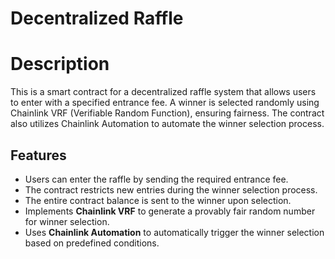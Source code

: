 # Decentralized Raffle

# Description

This is a smart contract for a decentralized raffle system that allows users to enter with a specified entrance fee. A winner is selected randomly using Chainlink VRF (Verifiable Random Function), ensuring fairness. The contract also utilizes Chainlink Automation to automate the winner selection process.


## Features
- Users can enter the raffle by sending the required entrance fee.
- The contract restricts new entries during the winner selection process.
- The entire contract balance is sent to the winner upon selection.
- Implements **Chainlink VRF** to generate a provably fair random number for winner selection.
- Uses **Chainlink Automation** to automatically trigger the winner selection based on predefined conditions.

